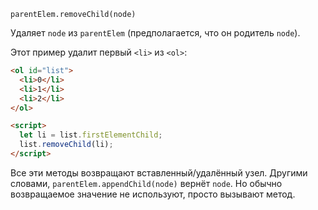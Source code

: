 `parentElem.removeChild(node)`

Удаляет `node` из `parentElem` (предполагается, что он родитель `node`).

Этот пример удалит первый `<li>` из `<ol>`:

```html
<ol id="list">
  <li>0</li>
  <li>1</li>
  <li>2</li>
</ol>

<script>
  let li = list.firstElementChild;
  list.removeChild(li);
</script>
```

Все эти методы возвращают вставленный/удалённый узел. Другими словами, `parentElem.appendChild(node)` вернёт `node`. Но обычно возвращаемое значение не используют, просто вызывают метод.